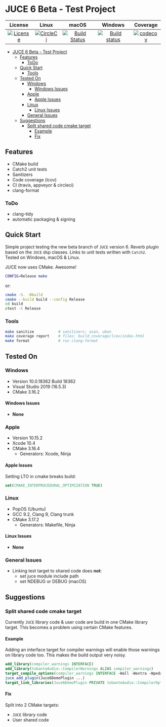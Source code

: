 # JUCE 6 Beta - Test Project

|                                                                    License                                                                     |                                                              Linux                                                              |                                                                macOS                                                                |                                                                                     Windows                                                                                      |                                                                  Coverage                                                                  |
| :--------------------------------------------------------------------------------------------------------------------------------------------: | :-----------------------------------------------------------------------------------------------------------------------------: | :---------------------------------------------------------------------------------------------------------------------------------: | :------------------------------------------------------------------------------------------------------------------------------------------------------------------------------: | :----------------------------------------------------------------------------------------------------------------------------------------: |
| [![License](https://img.shields.io/badge/License-BSD%202--Clause-orange.svg)](https://github.com/tobanteAudio/juce-6-demo/blob/master/LICENSE) | [![CircleCi](https://circleci.com/gh/tobanteAudio/juce-6-demo.svg?style=svg)](https://circleci.com/gh/tobanteAudio/juce-6-demo) | [![Build Status](https://travis-ci.org/tobanteAudio/juce-6-demo.svg?branch=master)](https://travis-ci.org/tobanteAudio/juce-6-demo) | [![Build status](https://ci.appveyor.com/api/projects/status/oiu6ftj6oneneoro/branch/master?svg=true)](https://ci.appveyor.com/project/tobiashienzsch/juce-6-demo/branch/master) | [![codecov](https://codecov.io/gh/tobanteAudio/juce-6-demo/branch/master/graph/badge.svg)](https://codecov.io/gh/tobanteAudio/juce-6-demo) |

- [JUCE 6 Beta - Test Project](#juce-6-beta---test-project)
  - [Features](#features)
    - [ToDo](#todo)
  - [Quick Start](#quick-start)
      - [Tools](#tools)
  - [Tested On](#tested-on)
    - [Windows](#windows)
      - [Windows Issues](#windows-issues)
    - [Apple](#apple)
      - [Apple Issues](#apple-issues)
    - [Linux](#linux)
      - [Linux Issues](#linux-issues)
    - [General Issues](#general-issues)
  - [Suggestions](#suggestions)
    - [Split shared code cmake target](#split-shared-code-cmake-target)
      - [Example](#example)
      - [Fix](#fix)

## Features

- CMake build
- Catch2 unit tests
- Sanitizers
- Code coverage (lcov)
- CI (travis, appveyor & circleci)
- clang-format

### ToDo

- clang-tidy
- automatic packaging & signing

## Quick Start

Simple project testing the new beta branch of `JUCE` version 6. Reverb plugin based on the `JUCE` dsp classes. Links to unit tests written with `Catch2`. Tested on Windows, macOS & Linux.

JUCE now uses CMake. Awesome!

```sh
CONFIG=Release make
```

or:

```sh
cmake -S. -Bbuild
cmake --build build --config Release
cd build
ctest -C Release
```

### Tools

```sh
make sanitize           # sanitizers: asan, uban
make coverage report    # files: build_coverage/lcov/index.html
make format             # run clang-format
```

## Tested On

### Windows

- Version 10.0.18362 Build 18362
- Visual Studio 2019 (16.5.3)
- CMake 3.16.2

#### Windows Issues

- **None**

### Apple

- Version 10.15.2
- Xcode 10.4
- CMake 3.16.4
  - Generators: Xcode, Ninja

#### Apple Issues

Setting LTO in cmake breaks build:

```cmake
set(CMAKE_INTERPROCEDURAL_OPTIMIZATION TRUE)
```

### Linux

- PopOS (Ubuntu)
- GCC 9.2, Clang 9, Clang trunk
- CMake 3.17.2
  - Generators: Makefile, Ninja

#### Linux Issues

- **None**

### General Issues

- Linking test target to shared code does **not**:
  - set juce module include path
  - set NDEBUG or DEBUG (macOS)

## Suggestions

### Split shared code cmake target

Currently `JUCE` library code & user code are build in one CMake library target.
This becomes a problem using certain CMake features.

#### Example

Adding an interface target for compiler warnings will enable those warnings
on library code too. This makes the build output very noisy.

```cmake
add_library(compiler_warnings INTERFACE)
add_library(tobanteAudio::CompilerWarnings ALIAS compiler_warnings)
target_compile_options(compiler_warnings INTERFACE -Wall -Wextra -Wpedantic)
juce_add_plugin(Juce6DemoPlugin ...)
target_link_libraries(Juce6DemoPlugin PRIVATE tobanteAudio::CompilerOptions ...)
```

#### Fix

Split into 2 CMake targets:

- `JUCE` library code
- User shared code
